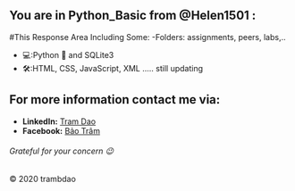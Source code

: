 ## You are in **Python_Basic** from @Helen1501 :

#This Response Area Including Some:
  -Folders: assignments, peers, labs,..
  - 💻:Python 🐍 and SQLite3
  - 🛠:HTML, CSS, JavaScript, XML
  ..... still updating

## For more information contact me via: 	
  - **LinkedIn:** [Tram Dao](www.linkedin.com/in/helen-dao)
  - **Facebook:** [Bảo Trâm](https://www.facebook.com/bao.tram.1501/)

###### Grateful for your concern 😉 

&copy; 2020 trambdao
